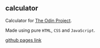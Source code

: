 ## calculator
Calculator for [The Odin Project](https://www.theodinproject.com/).

Made using pure `HTML`, `CSS` and `JavaScript`.

[github pages link](https://macborkow.github.io/calculator/)
